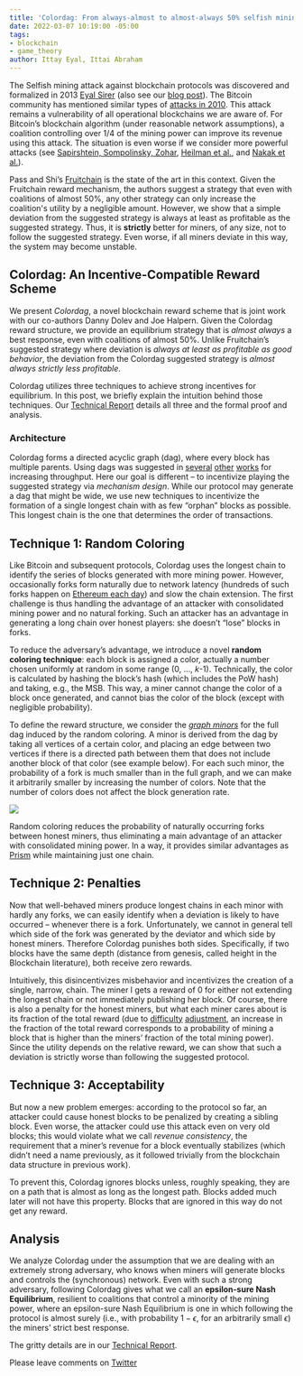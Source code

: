 ```yaml
---
title: 'Colordag: From always-almost to almost-always 50% selfish mining resilience'
date: 2022-03-07 10:19:00 -05:00
tags:
- blockchain
- game_theory
author: Ittay Eyal, Ittai Abraham
---
```


The Selfish mining attack against blockchain protocols was discovered and formalized in 2013 [Eyal Sirer](https://webee.technion.ac.il/people/ittay/publications/btcProcFC.pdf) (also see our [blog post](https://decentralizedthoughts.github.io/2020-02-26-selfish-mining/)). The Bitcoin community has mentioned similar types of [attacks in 2010](https://bitcointalk.org/index.php?topic=2227.msg30083#msg30083). This attack remains a vulnerability of all operational blockchains we are aware of. For Bitcoin’s blockchain algorithm (under reasonable network assumptions), a coalition controlling over 1/4 of the mining power can improve its revenue using this attack. The situation is even worse if we consider more powerful attacks (see [Sapirshtein, Sompolinsky, Zohar](https://arxiv.org/pdf/1507.06183.pdf), [Heilman et al.](https://www.usenix.org/system/files/conference/usenixsecurity15/sec15-paper-heilman.pdf), and [Nakak et al.](http://citeseerx.ist.psu.edu/viewdoc/download?doi=10.1.1.712.5613&rep=rep1&type=pdf)).

Pass and Shi’s [Fruitchain](https://dl.acm.org/doi/abs/10.1145/3087801.3087809) is the state of the art in this context. Given the Fruitchain reward mechanism, the authors suggest a strategy that even with coalitions of almost 50%, any other strategy can only increase the coalition's utility by a negligible amount.  However, we show that a simple deviation from the suggested strategy is always at least as profitable as the suggested strategy. Thus, it is **strictly** better for miners, of any size, not to follow the suggested strategy. Even worse, if all miners deviate in this way, the system may become unstable. 

## Colordag: An Incentive-Compatible Reward Scheme
We present *Colordag*, a novel blockchain reward scheme that is joint work with our co-authors Danny Dolev and Joe Halpern. Given the Colordag reward structure, we provide an equilibrium strategy that is *almost always* a best response, even with coalitions of almost 50%. Unlike Fruitchain’s suggested strategy where deviation is *always at least as profitable as good behavior*, the deviation from the Colordag suggested strategy is *almost always strictly less profitable*. 

Colordag utilizes three techniques to achieve strong incentives for equilibrium. In this post, we briefly explain the intuition behind those techniques. Our [Technical Report](https://eprint.iacr.org/2022/308) details all three and the formal proof and analysis. 

### Architecture 

Colordag forms a directed acyclic graph (dag), where every block has multiple parents. Using dags was suggested in [several](https://allquantor.at/blockchainbib/pdf/lewenberg2015inclusive.pdf) [other](https://dl.acm.org/doi/pdf/10.1145/3479722.3480990) [works](https://dl.acm.org/doi/pdf/10.1145/3319535.3363213) for increasing throughput. Here our goal is different – to incentivize playing the suggested strategy via *mechanism design*. While our protocol may generate a dag that might be wide, we use new techniques to incentivize the formation of a single longest chain with as few “orphan”  blocks as possible. This longest chain is the one that determines the order of transactions. 

## Technique 1: Random Coloring 

Like Bitcoin and subsequent protocols, Colordag uses the longest chain to identify the series of blocks generated with more mining power. However, occasionally forks form naturally due to network latency (hundreds of such forks happen on [Ethereum each day](https://etherscan.io/chart/uncles)) and slow the chain extension. The first challenge is thus handling the advantage of an attacker with consolidated mining power and no natural forking. Such an attacker has an advantage in generating a long chain over honest players: she doesn’t “lose” blocks in forks. 

To reduce the adversary’s advantage, we introduce a novel **random coloring technique**: each block is assigned a color, actually a number chosen uniformly at random in some range (0, …, *k*-1). Technically, the color is calculated by hashing the block’s hash (which includes the PoW hash) and taking, e.g., the MSB. This way, a miner cannot change the color of a block once generated, and cannot bias the color of the block (except with negligible probability). 

To define the reward structure, we consider the *[graph minors](https://en.wikipedia.org/wiki/Graph_minor)* for the full dag induced by the random  coloring. A minor is derived from the dag by taking all vertices of a certain color, and placing an edge between two vertices if there is a directed path between them that does not include another block of that color (see example below). For each such minor, the probability of a fork is much smaller than in the full graph, and we can make it arbitrarily smaller by increasing the number of colors. Note that the number of colors does not affect the block generation rate. 

![](/assets/img/colordag_coloring.png)

Random coloring reduces the probability of naturally occurring forks between honest miners, thus eliminating a main advantage of an attacker with consolidated mining power. In a way, it provides similar advantages as [Prism](https://dl.acm.org/doi/pdf/10.1145/3319535.3363213) while maintaining just one chain.

## Technique 2: Penalties 

Now that well-behaved miners produce longest chains in each minor with hardly any forks, we can easily identify when a deviation is likely to have occurred – whenever there is a fork. Unfortunately, we cannot in general tell which side of the fork was generated by the deviator and which side by honest miners. Therefore Colordag punishes both sides. Specifically, if two blocks have the same depth (distance from genesis, called height in the Blockchain literature), both receive zero rewards. 

Intuitively, this disincentivizes misbehavior and incentivizes the creation of a single, narrow, chain. The miner l gets a  reward of 0 for either not extending the longest chain or not immediately publishing her block. Of course, there is also a penalty for the honest miners, but what each miner cares about is its fraction of the total reward (due to [difficulty](https://en.bitcoin.it/wiki/Difficulty) [adjustment](https://dlt-repo.net/mining-difficulty-in-ethereum/), an increase in the fraction of the total reward corresponds to a probability of mining a block that is higher than the miners’ fraction of the total mining power). Since the utility depends on the relative reward, we can show that such a deviation is strictly worse than following the suggested protocol. 

## Technique 3: Acceptability 

But now a new problem emerges: according to the protocol so far, an attacker could cause honest blocks to be penalized by creating a sibling block. Even worse, the attacker could use this attack even on very old blocks; this would violate what we call *revenue consistency*, the requirement that a miner’s revenue for a block eventually stabilizes (which didn’t need a name previously, as it followed trivially from the blockchain data structure in previous work). 

To prevent this, Colordag ignores blocks unless, roughly speaking, they are on a path that is almost as long as the longest path.  Blocks added much later will not have this property.  Blocks that are ignored in this way do not get any reward.

## Analysis 

We analyze Colordag under the assumption that we are dealing with an extremely strong adversary, who knows when miners will generate blocks and controls the (synchronous) network. Even with such a strong adversary, following Colordag gives what we call an **epsilon-sure Nash Equilibrium**, resilient to coalitions that control a minority of the mining power, where an epsilon-sure Nash Equilibrium is one in which following the protocol is almost surely (i.e., with probability $1-\epsilon$, for an arbitrarily small $\epsilon$) the miners’ strict best response. 

The gritty details are in our [Technical Report](https://eprint.iacr.org/2022/308). 

Please leave comments on [Twitter](...)


